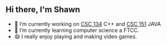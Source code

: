 ## Hi there, I'm Shawn


- 🔭 I’m currently working on [CSC 134](https://github.com/shawn-oberndorfer/CSC134) C++ and [CSC 151](https://github.com/shawn-oberndorfer/CSC151) JAVA
- 🌱 I’m currently learning computer science a FTCC.
- 😄 I really enjoy playing and making video games. 
